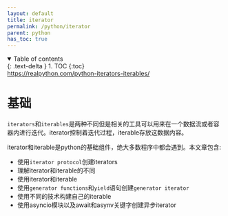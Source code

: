 ```yaml
---
layout: default
title: iterator
permalink: /python/iterator
parent: python
has_toc: true
---
```

<details open markdown="block">
  <summary>
    Table of contents
  </summary>
  {: .text-delta }
1. TOC
{:toc}
</details

https://realpython.com/python-iterators-iterables/

# 基础
`iterators`和`iterables`是两种不同但是相关的工具可以用来在一个数据流或者容器内进行迭代。iterator控制着迭代过程，iterable存放这数据内容。

iterator和iterable是python的基础组件，绝大多数程序中都会遇到。本文章包含:

- 使用`iterator protocol`创建iterators
- 理解iterator和iterable的不同
- 使用iterator和iterable
- 使用`generator functions`和`yield`语句创建`generator iterator`
- 使用不同的技术构建自己的iterable
- 使用asyncio模块以及await和asynv关键字创建异步iterator
